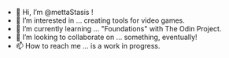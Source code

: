 - 👋 Hi, I’m @mettaStasis !
- 👀 I’m interested in ... creating tools for video games.
- 🌱 I’m currently learning ... "Foundations" with The Odin Project.
- 💞️ I’m looking to collaborate on ... something, eventually!
- 📫 How to reach me ... is a work in progress.

<!---
mettaStasis/mettaStasis is a ✨ special ✨ repository because its `README.md` (this file) appears on your GitHub profile.
You can click the Preview link to take a look at your changes.
--->
